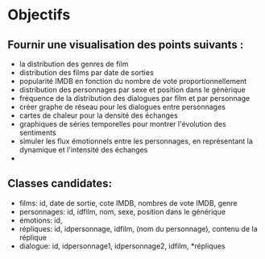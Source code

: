# Objectifs
## Fournir une visualisation des points suivants :
- la distribution des genres de film
- distribution des films par date de sorties
- popularité IMDB en fonction du nombre de vote proportionnellement 
- distribution des personnages par sexe et position dans le générique 
- fréquence de la distribution des dialogues par film et par personnage 
- créer graphe de réseau pour les dialogues entre personnages 
- cartes de chaleur pour la densité des échanges
- graphiques de séries temporelles pour montrer l'évolution des sentiments
- simuler les flux émotionnels entre les personnages, en représentant la dynamique et l'intensité des échanges
-

## Classes candidates: 
- films: id, date de sortie, cote IMDB, nombres de vote IMDB, genre
- personnages: id, idfilm, nom, sexe, position dans le générique 
- émotions: id,  
- répliques: id, idpersonnage, idfilm, (nom du personnage), contenu de la réplique
- dialogue: id, idpersonnage1, idpersonnage2, idfilm, *répliques

